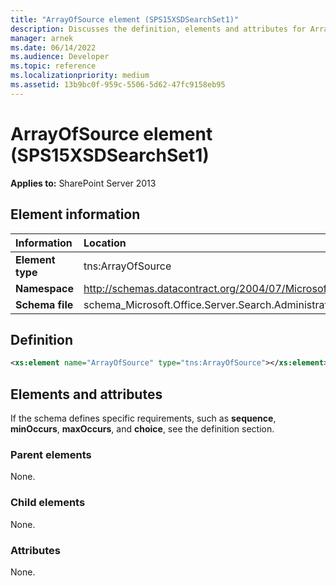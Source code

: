 ```yaml
---
title: "ArrayOfSource element (SPS15XSDSearchSet1)"
description: Discusses the definition, elements and attributes for ArrayOfSource element (SPS15XSDSearchSet1) which applies to SharePoint.
manager: arnek
ms.date: 06/14/2022
ms.audience: Developer
ms.topic: reference
ms.localizationpriority: medium
ms.assetid: 13b9bc0f-959c-5506-5d62-47fc9158eb95
---
```


# ArrayOfSource element (SPS15XSDSearchSet1)

**Applies to:** SharePoint Server 2013

## Element information

|Information|Location|
|:-----|:-----|
|**Element type** <br/> |tns:ArrayOfSource  <br/> |
|**Namespace** <br/> |http://schemas.datacontract.org/2004/07/Microsoft.Office.Server.Search.Administration.Query  <br/> |
|**Schema file** <br/> |schema_Microsoft.Office.Server.Search.Administration.Query.xsd  <br/> |

## Definition

```XML
<xs:element name="ArrayOfSource" type="tns:ArrayOfSource"></xs:element>

```

## Elements and attributes

If the schema defines specific requirements, such as **sequence**, **minOccurs**, **maxOccurs**, and **choice**, see the definition section.

### Parent elements

None.

### Child elements

None.

### Attributes

None.
